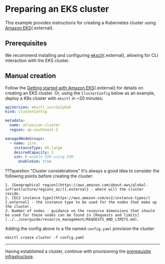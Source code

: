 # Preparing an EKS cluster
This example provides instructions for creating a Kubernetes cluster using [Amazon EKS](https://aws.amazon.com/eks/){.external}.

## Prerequisites
We recommend installing and configuring [eksctl](https://docs.aws.amazon.com/eks/latest/userguide/eksctl.html){.external}, allowing for CLI interaction with the EKS cluster.

## Manual creation
Follow the [Getting started with Amazon EKS](https://docs.aws.amazon.com/eks/latest/userguide/getting-started.html){.external} for details on creating an EKS cluster. Or, using the `ClusterConfig` below as an example, deploy a K8s cluster with `eksctl` in ~20 minutes:

```yaml
apiVersion: eksctl.io/v1alpha5
kind: ClusterConfig

metadata:
  name: atlassian-cluster
  region: ap-southeast-2

managedNodeGroups:
  - name: jira
    instanceType: m5.large
    desiredCapacity: 2
    ssh: # enable SSH using SSM
      enableSsm: true
```

???question "Cluster considerations"
    It's always a good idea to consider the following points before creating the cluster:

    1. [Geographical region](https://aws.amazon.com/about-aws/global-infrastructure/regions_az/){.external} - where will the cluster reside.
    2. [EC2 instance type](https://aws.amazon.com/ec2/instance-types/){.external} - the instance type to be used for the nodes that make up the cluster.
    3. Number of nodes - guidance on the resource dimensions that should be used for these nodes can be found in [Requests and limits](../../userguide/resource_management/REQUESTS_AND_LIMITS.md).

Adding the config above to a file named `config.yaml` provision the cluster: 

```shell
eksctl create cluster -f config.yaml
```

---
Having established a cluster, continue with provisioning the [prerequisite infrastructure](../../userguide/PREREQUISITES.md).
